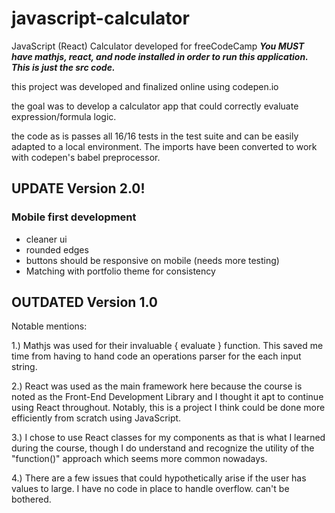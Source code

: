 # javascript-calculator
JavaScript (React) Calculator developed for freeCodeCamp
***You MUST have mathjs, react, and node installed in order to run this application. This is just the src code.***

this project was developed and finalized online using codepen.io

the goal was to develop a calculator app that could correctly evaluate expression/formula logic.

the code as is passes all 16/16 tests in the test suite and can be easily adapted to a local environment. The imports have been converted to work with codepen's babel preprocessor. 

## UPDATE Version 2.0! 

### Mobile first development
- cleaner ui
- rounded edges
- buttons should be responsive on mobile (needs more testing)
- Matching with portfolio theme for consistency



## OUTDATED Version 1.0

Notable mentions: 

1.) Mathjs was used for their invaluable { evaluate } function. This saved me time from having to hand code an operations parser for the each input string.

2.) React was used as the main framework here because the course is noted as the Front-End Development Library and I thought it apt to continue using React throughout. Notably, this is a project I think could be done more efficiently from scratch using JavaScript. 

3.) I chose to use React classes for my components as that is what I learned during the course, though I do understand and recognize the utility of the "function()" approach which seems more common nowadays. 

4.) There are a few issues that could hypothetically arise if the user has values to large. I have no code in place to handle overflow. can't be bothered. 
